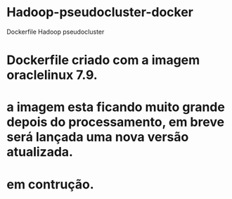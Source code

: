# Hadoop-pseudocluster-docker
Dockerfile Hadoop pseudocluster

# Dockerfile criado com a imagem oraclelinux 7.9.
# a imagem esta ficando muito grande depois do processamento, em breve será lançada uma nova versão atualizada.
# em contrução.
